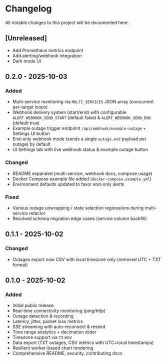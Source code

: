 # Changelog

All notable changes to this project will be documented here.

## [Unreleased]
- Add Prometheus metrics endpoint
- Add alerting/webhook integration
- Dark mode UI

## 0.2.0 - 2025-10-03
### Added
- Multi-service monitoring via `MULTI_SERVICES` JSON array (concurrent per-target loops)
- Webhook delivery system (start/end) with configurable `ALERT_WEBHOOK_SEND_START` (default false) & `ALERT_WEBHOOK_SEND_END` (default true)
- Example outage trigger endpoint `/api/webhook/example-outage` + Settings UI button
- End-only webhook mode (sends a single `outage.end` payload per outage) by default
- UI Settings tab with live webhook status & example outage button

### Changed
- README expanded (multi-service, webhook docs, compose usage)
- Docker Compose example file added (`docker-compose.example.yml`)
- Environment defaults updated to favor end-only alerts

### Fixed
- Various outage unwrapping / state selection regressions during multi-service refactor
- Resolved schema migration edge cases (service column backfill)

## 0.1.1 - 2025-10-02
### Changed
- Outages export now CSV with local timezone only (removed UTC + TXT format)

## 0.1.0 - 2025-10-02
### Added
- Initial public release
- Real-time connectivity monitoring (ping/http)
- Outage detection & recording
- Latency, jitter, packet loss metrics
- SSE streaming with auto-reconnect & reseed
- Time range analytics + decimation slider
- Timezone support via `TZ` env
- Data export (TXT outages, CSV metrics with UTC+local timestamps)
- Resilient worker-based chart rendering
- Comprehensive README, security, contributing docs
